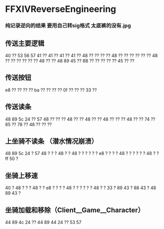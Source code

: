 # FFXIVReverseEngineering
### 纯记录逆向的结果   要用自己转sig格式  太底裤的没有.jpg 

## 传送主要逻辑
40 ?? 53 56 57 41 ?? 41 ?? 41 ?? 41 ?? 48 ?? ?? ?? ?? 48 ?? ?? ?? ?? ?? ?? 48 ?? ?? ?? ?? ?? ?? 48 ?? ?? 48 89 45 ?? 8B ?? ?? ?? ?? ?? 45 ?? ??


## 传送按钮
e8 ?? ?? ?? ?? ba ?? ?? ?? ?? 0f ?? ?? ?? 33 ??

## 传送读条
48 89 5c 24 ?? 57 48 ?? ?? ?? 48 ?? ?? 48 ?? ?? 48 ?? ?? ?? 48 ?? ?? 74 ?? 85 ?? 78 ?? 48 ?? ?? ??


## 上坐骑不读条 （潜水情况崩溃）
48 89 5c 24 ? 57 48 ? ? ? 48 ? ? 48 ? ? ? ? ? ? e8 ? ? ? ? 48 ? ? ? ? ? ? 48 ? ? ff 50 ? 

## 坐骑上移速
40 ? 48 ? ? ? 48 ? ? e8 ? ? ? ? 48 ? ? ? ? ? ? 48 ? ? 33 ? 89 43 ? 88 43 ? 48 89 43 ? 

## 坐骑加载和移除（Client__Game__Character）
44 89 4c 24 ?? 44 89 44 24 ?? 53 57
